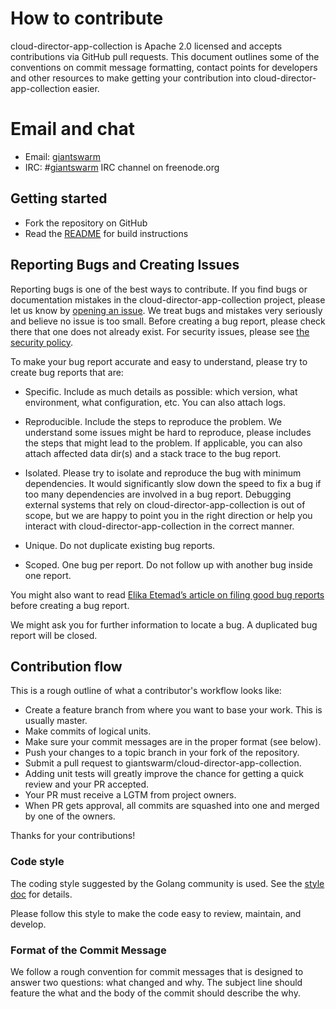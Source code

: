 # How to contribute

cloud-director-app-collection is Apache 2.0 licensed and accepts contributions via GitHub pull requests. This document outlines some of the conventions on commit message formatting, contact points for developers and other resources to make getting your contribution into cloud-director-app-collection easier.

# Email and chat

- Email: [giantswarm](https://groups.google.com/forum/#!forum/giantswarm)
- IRC: #[giantswarm](irc://irc.freenode.org:6667/#giantswarm) IRC channel on freenode.org

## Getting started

- Fork the repository on GitHub
- Read the [README](README.md) for build instructions

## Reporting Bugs and Creating Issues

Reporting bugs is one of the best ways to contribute. If you find bugs or documentation mistakes in the cloud-director-app-collection project, please let us know by [opening an issue](https://github.com/giantswarm/cloud-director-app-collection/issues/new). We treat bugs and mistakes very seriously and believe no issue is too small. Before creating a bug report, please check there that one does not already exist.
For security issues, please see [the security policy](SECURITY.md).

To make your bug report accurate and easy to understand, please try to create bug reports that are:

- Specific. Include as much details as possible: which version, what environment, what configuration, etc. You can also attach logs.

- Reproducible. Include the steps to reproduce the problem. We understand some issues might be hard to reproduce, please includes the steps that might lead to the problem. If applicable, you can also attach affected data dir(s) and a stack trace to the bug report.

- Isolated. Please try to isolate and reproduce the bug with minimum dependencies. It would significantly slow down the speed to fix a bug if too many dependencies are involved in a bug report. Debugging external systems that rely on cloud-director-app-collection is out of scope, but we are happy to point you in the right direction or help you interact with cloud-director-app-collection in the correct manner.

- Unique. Do not duplicate existing bug reports.

- Scoped. One bug per report. Do not follow up with another bug inside one report.

You might also want to read [Elika Etemad’s article on filing good bug reports](http://fantasai.inkedblade.net/style/talks/filing-good-bugs/) before creating a bug report.

We might ask you for further information to locate a bug. A duplicated bug report will be closed.

## Contribution flow

This is a rough outline of what a contributor's workflow looks like:

- Create a feature branch from where you want to base your work. This is usually master.
- Make commits of logical units.
- Make sure your commit messages are in the proper format (see below).
- Push your changes to a topic branch in your fork of the repository.
- Submit a pull request to giantswarm/cloud-director-app-collection.
- Adding unit tests will greatly improve the chance for getting a quick review and your PR accepted.
- Your PR must receive a LGTM from project owners.
- When PR gets approval, all commits are squashed into one and merged by one of the owners.

Thanks for your contributions!

### Code style

The coding style suggested by the Golang community is used. See the [style doc](https://github.com/golang/go/wiki/CodeReviewComments) for details.

Please follow this style to make the code easy to review, maintain, and develop.

### Format of the Commit Message

We follow a rough convention for commit messages that is designed to answer two
questions: what changed and why. The subject line should feature the what and
the body of the commit should describe the why.
